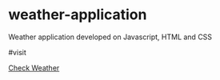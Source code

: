 # weather-application
Weather application developed on Javascript, HTML and CSS

#visit 

<a href="https://64bfaf95fbb98c56b49ca561--peaceful-genie-f1e0cb.netlify.app/" 
    target="_blank">
     Check Weather
</a>
